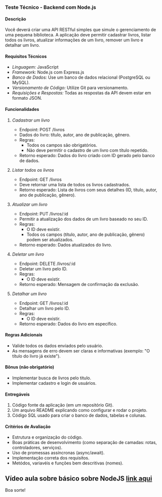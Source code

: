 ### Teste Técnico - Backend com Node.js

#### Descrição
Você deverá criar uma API RESTful simples que simule o gerenciamento de uma pequena biblioteca. A aplicação deve permitir cadastrar livros, listar todos os livros, atualizar informações de um livro, remover um livro e detalhar um livro.

#### Requisitos Técnicos
- *Linguagem:* JavaScript
- *Framework:* Node.js com Express.js
- *Banco de Dados:* Use um banco de dados relacional (PostgreSQL ou MySQL).
- *Versionamento de Código:* Utilize Git para versionamento.
- *Requisições e Respostas:* Todas as respostas da API devem estar em formato JSON.

#### Funcionalidades

1. *Cadastrar um livro*
   - Endpoint: POST /livros
   - Dados do livro: título, autor, ano de publicação, gênero.
   - Regras:
     - Todos os campos são obrigatórios.
     - Não deve permitir o cadastro de um livro com título repetido.
   - Retorno esperado: Dados do livro criado com ID gerado pelo banco de dados.

2. *Listar todos os livros*
   - Endpoint: GET /livros
   - Deve retornar uma lista de todos os livros cadastrados.
   - Retorno esperado: Lista de livros com seus detalhes (ID, título, autor, ano de publicação, gênero).

3. *Atualizar um livro*
   - Endpoint: PUT /livros/:id
   - Permitir a atualização dos dados de um livro baseado no seu ID.
   - Regras:
     - O ID deve existir.
     - Todos os campos (título, autor, ano de publicação, gênero) podem ser atualizados.
   - Retorno esperado: Dados atualizados do livro.

4. *Deletar um livro*
   - Endpoint: DELETE /livros/:id
   - Deletar um livro pelo ID.
   - Regras:
     - O ID deve existir.
   - Retorno esperado: Mensagem de confirmação da exclusão.

5. *Detalhar um livro*
   - Endpoint: GET /livros/:id
   - Detalhar um livro pelo ID.
   - Regras:
      - O ID deve existir.
   - Retorno esperado: Dados do livro em específico.

#### Regras Adicionais
- Valide todos os dados enviados pelo usuário.
- As mensagens de erro devem ser claras e informativas (exemplo: "O título do livro já existe").

#### Bônus (não obrigatório)
- Implementar busca de livros pelo titulo.
- Implementar cadastro e login de usuários.
  
#### Entregáveis
1. Código fonte da aplicação (em um repositório Git).
2. Um arquivo README explicando como configurar e rodar o projeto.
3. Código SQL usado para criar o banco de dados, tabelas e colunas.

#### Critérios de Avaliação
- Estrutura e organização do código.
- Boas práticas de desenvolvimento (como separação de camadas: rotas, controladores, serviços).
- Uso de promessas assíncronas (async/await).
- Implementação correta dos requisitos.
- Metódos, variavéis e funções bem descritivas (nomes).

## Vídeo aula sobre básico sobre NodeJS <a href="https://www.youtube.com/watch?v=IZRHj7givq4">link aqui</a>
  
Boa sorte!
